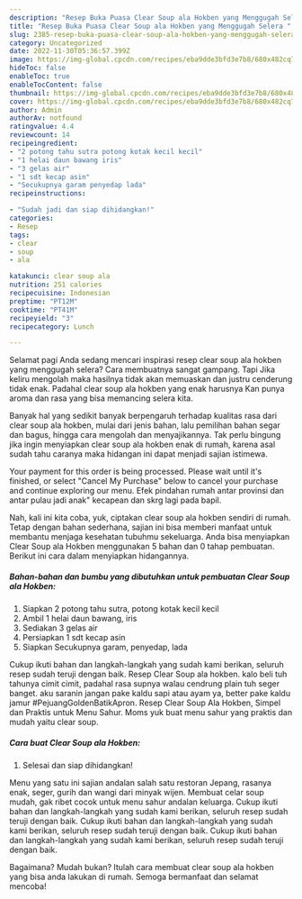```yaml
---
description: "Resep Buka Puasa Clear Soup ala Hokben yang Menggugah Selera "
title: "Resep Buka Puasa Clear Soup ala Hokben yang Menggugah Selera "
slug: 2385-resep-buka-puasa-clear-soup-ala-hokben-yang-menggugah-selera
category: Uncategorized
date: 2022-11-30T05:36:57.399Z
image: https://img-global.cpcdn.com/recipes/eba9dde3bfd3e7b8/680x482cq70/clear-soup-ala-hokben-foto-resep-utama.jpg
hideToc: false
enableToc: true
enableTocContent: false
thumbnail: https://img-global.cpcdn.com/recipes/eba9dde3bfd3e7b8/680x482cq70/clear-soup-ala-hokben-foto-resep-utama.jpg
cover: https://img-global.cpcdn.com/recipes/eba9dde3bfd3e7b8/680x482cq70/clear-soup-ala-hokben-foto-resep-utama.jpg
author: Admin
authorAv: notfound
ratingvalue: 4.4
reviewcount: 14
recipeingredient:
- "2 potong tahu sutra potong kotak kecil kecil"
- "1 helai daun bawang iris"
- "3 gelas air"
- "1 sdt kecap asin"
- "Secukupnya garam penyedap lada"
recipeinstructions:

- "Sudah jadi dan siap dihidangkan!"
categories:
- Resep
tags:
- clear
- soup
- ala

katakunci: clear soup ala 
nutrition: 251 calories
recipecuisine: Indonesian
preptime: "PT12M"
cooktime: "PT41M"
recipeyield: "3"
recipecategory: Lunch

---
```



Selamat pagi Anda sedang mencari inspirasi resep clear soup ala hokben yang menggugah selera? Cara membuatnya sangat gampang. Tapi Jika keliru mengolah maka hasilnya tidak akan memuaskan dan justru cenderung tidak enak. Padahal clear soup ala hokben yang enak harusnya Kan punya aroma dan rasa yang bisa memancing selera kita.


Banyak hal yang sedikit banyak berpengaruh terhadap kualitas rasa dari clear soup ala hokben, mulai dari jenis bahan, lalu pemilihan bahan segar dan bagus, hingga cara mengolah dan menyajikannya. Tak perlu bingung jika ingin menyiapkan clear soup ala hokben enak di rumah, karena asal sudah tahu caranya maka hidangan ini dapat menjadi sajian istimewa.

Your payment for this order is being processed. Please wait until it&#39;s finished, or select &#34;Cancel My Purchase&#34; below to cancel your purchase and continue exploring our menu. Efek pindahan rumah antar provinsi dan antar pulau jadi anak&#34; kecapean dan skrg lagi pada bapil.


Nah, kali ini kita coba, yuk, ciptakan clear soup ala hokben sendiri di rumah. Tetap dengan bahan sederhana, sajian ini bisa memberi manfaat untuk membantu menjaga kesehatan tubuhmu sekeluarga. Anda bisa menyiapkan Clear Soup ala Hokben menggunakan 5 bahan dan 0 tahap pembuatan. Berikut ini cara dalam menyiapkan hidangannya.

<!--inarticleads1-->

##### Bahan-bahan dan bumbu yang dibutuhkan untuk pembuatan Clear Soup ala Hokben:

1. Siapkan 2 potong tahu sutra, potong kotak kecil kecil
1. Ambil 1 helai daun bawang, iris
1. Sediakan 3 gelas air
1. Persiapkan 1 sdt kecap asin
1. Siapkan Secukupnya garam, penyedap, lada


Cukup ikuti bahan dan langkah-langkah yang sudah kami berikan, seluruh resep sudah teruji dengan baik. Resep Clear Soup ala hokben. kalo beli tuh tahunya cimit cimit, padahal rasa supnya walau cendrung plain tuh seger banget. aku saranin jangan pake kaldu sapi atau ayam ya, better pake kaldu jamur #PejuangGoldenBatikApron. Resep Clear Soup Ala Hokben, Simpel dan Praktis untuk Menu Sahur. Moms yuk buat menu sahur yang praktis dan mudah yaitu clear soup. 

<!--inarticleads2-->

##### Cara buat Clear Soup ala Hokben:


1. Selesai dan siap dihidangkan!

Menu yang satu ini sajian andalan salah satu restoran Jepang, rasanya enak, seger, gurih dan wangi dari minyak wijen. Membuat celar soup mudah, gak ribet cocok untuk menu sahur andalan keluarga. Cukup ikuti bahan dan langkah-langkah yang sudah kami berikan, seluruh resep sudah teruji dengan baik. Cukup ikuti bahan dan langkah-langkah yang sudah kami berikan, seluruh resep sudah teruji dengan baik. Cukup ikuti bahan dan langkah-langkah yang sudah kami berikan, seluruh resep sudah teruji dengan baik. 

Bagaimana? Mudah bukan? Itulah cara membuat clear soup ala hokben yang bisa anda lakukan di rumah. Semoga bermanfaat dan selamat mencoba!
